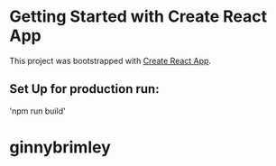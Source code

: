 # Getting Started with Create React App

This project was bootstrapped with [Create React App](https://github.com/facebook/create-react-app).

## Set Up for production run:
'npm run build'
# ginnybrimley
